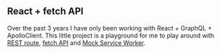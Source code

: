 ## React + fetch API

Over the past 3 years I have only been working with React + GraphQL + ApolloClient.
This little project is a playground for me to play around with [REST route](https://jsonplaceholder.typicode.com/), [fetch API](https://developer.mozilla.org/en-US/docs/Web/API/Fetch_API) and [Mock Service Worker](https://mswjs.io/docs/).